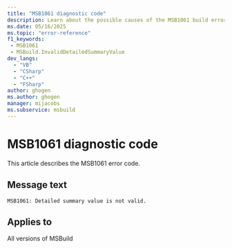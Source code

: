 ```yaml
---
title: "MSB1061 diagnostic code"
description: Learn about the possible causes of the MSB1061 build error, and get troubleshooting tips.
ms.date: 05/16/2025
ms.topic: "error-reference"
f1_keywords:
 - MSB1061
 - MSBuild.InvalidDetailedSummaryValue
dev_langs:
  - "VB"
  - "CSharp"
  - "C++"
  - "FSharp"
author: ghogen
ms.author: ghogen
manager: mijacobs
ms.subservice: msbuild
---
```


# MSB1061 diagnostic code

<!-- :::ErrorDefinitionDescription::: -->
<!-- :::editable-content name="introDescription"::: -->
This article describes the MSB1061 error code.
<!-- :::editable-content-end::: -->

## Message text

<!-- :::editable-content name="messageText"::: -->
`MSB1061: Detailed summary value is not valid.`
<!-- :::editable-content-end::: -->
<!-- MSB1061: Detailed summary value is not valid. {0} -->

<!-- :::editable-content name="postOutputDescription"::: -->
<!--
{StrBegin="MSBUILD : error MSB1061: "}
      UE: This message does not need in-line parameters because the exception takes care of displaying the invalid arg.
      This error is shown when a user specifies a value for the -detailedSummary parameter that is not equivalent to Boolean.TrueString or Boolean.FalseString.
      LOCALIZATION: The prefix "MSBUILD : error MSBxxxx:" should not be localized.
-->
<!-- :::editable-content-end::: -->
<!-- :::ErrorDefinitionDescription-end::: -->

## Applies to

All versions of MSBuild
